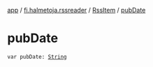 [app](../../index.md) / [fi.halmetoja.rssreader](../index.md) / [RssItem](index.md) / [pubDate](./pub-date.md)

# pubDate

`var pubDate: `[`String`](https://kotlinlang.org/api/latest/jvm/stdlib/kotlin/-string/index.html)